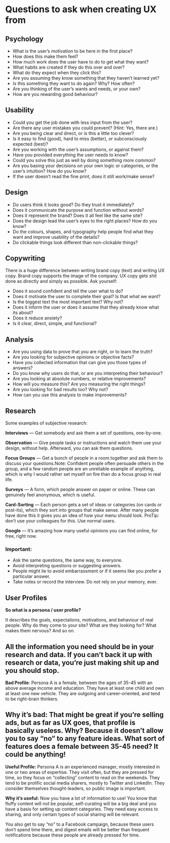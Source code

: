 # Questions to ask when creating UX from

## Psychology 
- What is the user’s motivation to be here in the first place?
- How does this make them feel?
- How much work does the user have to do to get what they want?
- What habits are created if they do this over and over?
- What do they expect when they click this?
- Are you assuming they know something that they haven’t learned yet?
- Is this something they want to do again? Why? How often?
- Are you thinking of the user’s wants and needs, or your own?
- How are you rewarding good behaviour?

## Usability 
- Could you get the job done with less input from the user?
- Are there any user mistakes you could prevent? (Hint: Yes, there are.)
- Are you being clear and direct, or is this a little too clever?
- Is it easy to find (good), hard to miss (better), or subconsciously expected (best)?
- Are you working with the user’s assumptions, or against them?
- Have you provided everything the user needs to know?
- Could you solve this just as well by doing something more common?
- Are you basing your decisions on your own logic or categories, or the user’s intuition? How do you know?
- If the user doesn’t read the fine print, does it still work/make sense?

## Design
- Do users think it looks good? Do they trust it immediately?
- Does it communicate the purpose and function without words?
- Does it represent the brand? Does it all feel like the same site?
- Does the design lead the user’s eyes to the right places? How do you know?
- Do the colours, shapes, and typography help people find what they want and improve usability of the details?
- Do clickable things look different than non-clickable things?

## Copywriting
There is a huge difference between writing brand copy (text) and writing UX copy. Brand copy supports the image of the company. UX copy gets shit done as directly and simply as possible. Ask yourself:

- Does it sound confident and tell the user what to do?
- Does it motivate the user to complete their goal? Is that what we want?
- Is the biggest text the most important text? Why not?
- Does it inform the user or does it assume that they already know what its about?
- Does it reduce anxiety?
- Is it clear, direct, simple, and functional?

## Analysis
- Are you using data to prove that you are right, or to learn the truth?
- Are you looking for subjective opinions or objective facts?
- Have you collected information that can give you those types of answers?
- Do you know why users do that, or are you interpreting their behaviour?
- Are you looking at absolute numbers, or relative improvements?
- How will you measure this? Are you measuring the right things?
- Are you looking for bad results too? Why not?
- How can you use this analysis to make improvements?

## Research 
Some examples of subjective research:

**Interviews** — Get somebody and ask them a set of questions, one-by-one.

**Observation** — Give people tasks or instructions and watch them use your design, without help. Afterward, you can ask them questions.

**Focus Groups** — Get a bunch of people in a room together and ask them to discuss your questions.Note: Confident people often persuade others in the group, and a few random people are an unreliable example of anything, which is why I would rather set myself on fire than do a focus group in real life.

**Surveys** — A form, which people answer on paper or online. These can genuinely feel anonymous, which is useful.

**Card-Sorting** — Each person gets a set of ideas or categories (on cards or post-its), which they sort into groups that make sense. After many people have done this it gives you an idea of how your menu should look. ProTip: don’t use your colleagues for this. Use normal users.

**Google** — It’s amazing how many useful opinions you can find online, for free, right now.

### Important:

- Ask the same questions, the same way, to everyone.
- Avoid interpreting questions or suggesting answers.
- People might lie to avoid embarrassment or if it seems like you prefer a particular answer.
- Take notes or record the interview. Do not rely on your memory, ever.

## User Profiles
**So what is a persona / user profile?**

It describes the goals, expectations, motivations, and behaviour of real people. Why do they come to your site? What are they looking for? What makes them nervous? And so on.

All the information you need should be in your research and data. If you can’t back it up with research or data, you’re just making shit up and you should stop.
---
**Bad Profile**: Persona A is a female, between the ages of 35-45 with an above average income and education. They have at least one child and own at least one new vehicle. They are outgoing and career-oriented, and tend to be right-brain thinkers.

**Why it’s bad**: That might be great if you’re selling ads, but as far as UX goes, that profile is basically useless. Why? Because it doesn’t allow you to say “no” to any feature ideas. What sort of features does a female between 35-45 need? It could be anything!
---
**Useful Profile:** Persona A is an experienced manager, mostly interested in one or two areas of expertise. They visit often, but they are pressed for time, so they focus on “collecting” content to read on the weekends. They tend to be prolific social media sharers, mostly to Twitter and LinkedIn. They consider themselves thought-leaders, so public image is important.

**Why it’s useful:** Now you have a lot of information to use! You know that fluffy content will not be popular, self-curating will be a big deal and you have a basis for setting up content categories. They need easy access to sharing, and only certain types of social sharing will be relevant.

You also get to say “no” to a Facebook campaign, because these users don’t spend time there, and digest emails will be better than frequent notifications because these people are already pressed for time.